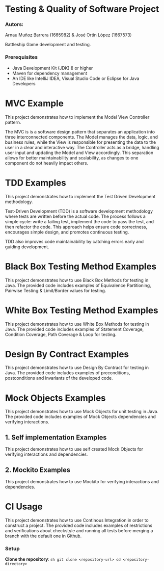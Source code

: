 ﻿# Testing & Quality of Software Project
### Autors: 
Arnau Muñoz Barrera (1665982) &
José Ortín López (1667573)

Battleship Game development and testing.

### Prerequisites
- Java Development Kit (JDK) 8 or higher
- Maven for dependency management
- An IDE like IntelliJ IDEA, Visual Studio Code or Eclipse for Java Developers

# MVC Example
This project demonstrates how to implement the Model View Controller pattern.

The MVC is is a software design pattern that separates an application into three interconnected components. 
The Model manages the data, logic, and business rules, while the View is responsible for presenting the data to the user in a clear and interactive way. 
The Controller acts as a bridge, handling user input and updating the Model and View accordingly. 
This separation allows for better maintainability and scalability, as changes to one component do not heavily impact others. 


# TDD Examples
This project demonstrates how to implement the Test Driven Development methodology.

Test-Driven Development (TDD) is a software development methodology where tests are written before the actual code. 
The process follows a simple cycle: write a failing test, implement the code to pass the test, and then refactor the code. 
This approach helps ensure code correctness, encourages simple design, and promotes continuous testing. 

TDD also improves code maintainability by catching errors early and guiding development. 


# Black Box Testing Method Examples
This project demonstrates how to use Black Box Methods for testing in Java. 
The provided code includes examples of Equivalence Partitioning, Pairwise Testing & Limit/Border values for testing.

# White Box Testing Method Examples
This project demonstrates how to use White Box Methods for testing in Java. 
The provided code includes examples of Statement Coverage, Condition Coverage, Path Coverage & Loop for testing.

# Design By Contract Examples
This project demonstrates how to use Design By Contract for testing in Java. 
The provided code includes examples of preconditions, postconditions and invariants of the developed code.

# Mock Objects Examples
This project demonstrates how to use Mock Objects for unit testing in Java. 
The provided code includes examples of Mock Objects dependencies and verifying interactions.

## 1. Self implementation Examples
This project demonstrates how to use self created Mock Objects for verifying interactions and dependencies.

## 2. Mockito Examples
This project demonstrates how to use Mockito for verifying interactions and dependencies.

# CI Usage 
This project demonstrates how to use Continous Integration in order to construct a project. 
The provided code includes examples of restrictions and verifications about checkstyle and 
running all tests before merging a branch with the default one in Github.

### Setup

**Clone the repository**:
    ```sh
    git clone <repository-url>
    cd <repository-directory>
    ```
